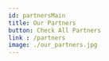 ```yaml
---
id: partnersMain
title: Our Partners
button: Check All Partners
link : /partners
image: ./our_partners.jpg
---
```


